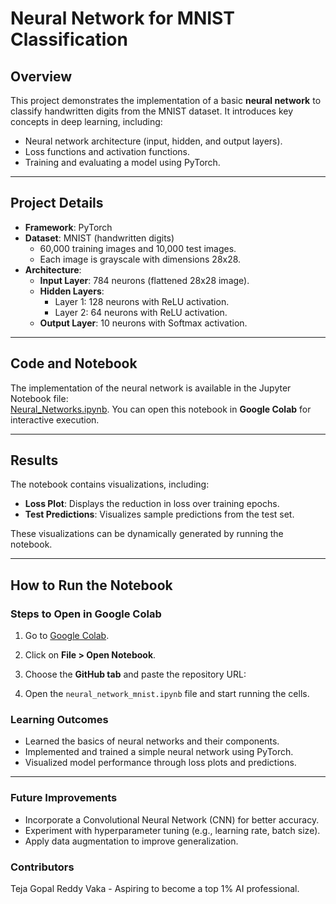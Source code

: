 # **Neural Network for MNIST Classification**

## **Overview**
This project demonstrates the implementation of a basic **neural network** to classify handwritten digits from the MNIST dataset. It introduces key concepts in deep learning, including:
- Neural network architecture (input, hidden, and output layers).
- Loss functions and activation functions.
- Training and evaluating a model using PyTorch.

---

## **Project Details**
- **Framework**: PyTorch
- **Dataset**: MNIST (handwritten digits)
  - 60,000 training images and 10,000 test images.
  - Each image is grayscale with dimensions 28x28.
- **Architecture**:
  - **Input Layer**: 784 neurons (flattened 28x28 image).
  - **Hidden Layers**:
    - Layer 1: 128 neurons with ReLU activation.
    - Layer 2: 64 neurons with ReLU activation.
  - **Output Layer**: 10 neurons with Softmax activation.

---

## **Code and Notebook**
The implementation of the neural network is available in the Jupyter Notebook file:  
[Neural_Networks.ipynb](./Neural_Networks.ipynb).
You can open this notebook in **Google Colab** for interactive execution.

---

## **Results**
The notebook contains visualizations, including:
- **Loss Plot**: Displays the reduction in loss over training epochs.
- **Test Predictions**: Visualizes sample predictions from the test set.

These visualizations can be dynamically generated by running the notebook.

---

## **How to Run the Notebook**
### **Steps to Open in Google Colab**
1. Go to [Google Colab](https://colab.research.google.com/).
2. Click on **File > Open Notebook**.
3. Choose the **GitHub tab** and paste the repository URL:

4. Open the `neural_network_mnist.ipynb` file and start running the cells.

### **Learning Outcomes**
- Learned the basics of neural networks and their components.  
- Implemented and trained a simple neural network using PyTorch.  
- Visualized model performance through loss plots and predictions.  

---

### **Future Improvements**
- Incorporate a Convolutional Neural Network (CNN) for better accuracy.  
- Experiment with hyperparameter tuning (e.g., learning rate, batch size).  
- Apply data augmentation to improve generalization.  


### **Contributors**
Teja Gopal Reddy Vaka - Aspiring to become a top 1% AI professional.
